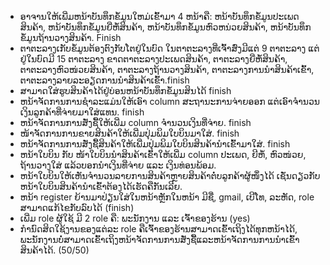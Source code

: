 - ອາຈານໃຫ້ເພີ່ມຫນ້າບັນທຶກຂໍ້ມູນໃຫມ່ເຂົ້າມາ 4 ຫນ້າຄື: ຫນ້າບັນທຶກຂໍ້ມູນປະເພດສິນຄ້າ, ຫນ້າບັນທຶກຂໍ້ມູນຍີ່ຫໍ້ສິນຄ້າ, ຫນ້າບັນທຶກຂໍ້ມູນຫົວຫນ່ວຍສິນຄ້າ, ຫນ້າບັນທຶກຂໍ້ມູນຖ້ານວາງສິນຄ້າ. Finish
- ຕາຕະລາງເກັບຂໍ້ມູນຕ້ອງຕົງກັບໂຕຢູ່ໃນບົດ ໃນຕາຕະລາງທີ່ເຈົ້າສົ່ງມີແຕ່ 9 ຕາຕະລາງ ແຕ່ຢູ່ໃນບົດມີ 15 ຕາຕະລາງ ຂາດຕາຕະລາງປະເພດສິນຄ້າ, ຕາຕະລາງຍີ່ຫໍ້ສິນຄ້າ, ຕາຕະລາງຫົວໜ່ວຍສິນຄ້າ, ຕາຕະລາງຖ້ານວາງສິນຄ້າ, ຕາຕະລາງການນຳສິນຄ້າເຂົ້າ, ຕາຕະລາງລາຍລະອຽດການນຳສິນຄ້າເຂົ້າ.finish
- ສາມາດໃສ່ຮູບສິນຄ້າໄດ້ຢູ່ບ່ອນຫນ້າບັນທຶກຂໍ້ມູນສິນໄດ້ finish
- ຫນ້າຈັດການການຊຳລະແມ່ນໃຫ້ເອົາ column ສະຖານະການຈ່າຍອອກ ແຕ່ເອົາຈຳນວນເງິນລູກຄ້າທີ່ຈ່າຍມາໃສ່ແທນ. finish
- ຫນ້າຈັດການການສັ່ງຊື້ໃຫ້ເພີ່ມ column ຈຳນວນເງິນທີ່ຈ່າຍ. finish
- ໜ້າຈັດການການຂາຍສິນຄ້າໃຫ້ເພີ່ມປຸ່ມພິມໃບບິນມາໃສ່. finish
- ຫນ້າຈັດການການສັ່ງຊື້ສິນຄ້າໃຫ້ເພີ່ມປຸ່ມພິມໃບບິນສິນຄ້ານຳເຂົ້າມາໃສ່. finish
- ຫນ້າໃບບິນ ກັບ ໜ້າໃບບິນນຳສິນຄ້າເຂົ້າໃຫ້ເພີ່ມ column ປະເພດ, ຍີຫໍ້, ຫົວໜ່ວຍ, ຖ້ານວາງໃສ່ ແລ້ວບອກນຳເງິນທີ່ຈ່າຍ ແລະ ເງິນທ່ອນພ້ອມ.
- ຫນ້າໃບບິນໃຫ້ເຫັນຈຳນວນລາຍການສິນຄ້າຫຼາຍສິນຄ້າຕໍ່ບລູກຄ້າຜູ້ໜຶ່ງໄດ້ ເຊັ່ນດຽວກັບຫນ້າໃບບິນສິນຄ້ານຳເຂົ້າຕ້ອງໄດ້ເຮັດຄືກັນເລີຍ.
- ຫນ້າ register ຍ້ານມາປ່ຽນໃສ່ໃນຫນ້າຫຼັກໃນຫນ້າ ມີຊື່, gmail, ເບີໂທ, ລະຫັດ, role ສາມາດແກ້ໄຂກັບລົບໄດ້ (finish)
- ເພີ່ມ role ຜູ້ໃຊ້ ມີ 2 role ຄື: ພະນັກງານ ແລະ ເຈົ້າຂອງຮ້ານ (yes)
- ກຳນົດສິດໃຊ້ງານຂອງແຕ່ລະ role ຄືເຈົ້າຂອງຮ້ານສາມາດເຂົ້າເຖິງໄດ້ທຸກຫນ້າໄດ້, ພະນັກງານບໍ່ສາມາດເຂົ້າເຖິງຫນ້າຈັດການການສັ່ງຊື້ແລະຫນ້າຈັດການການນຳເຂົ້າສິນຄ້າໄດ້. (50/50)